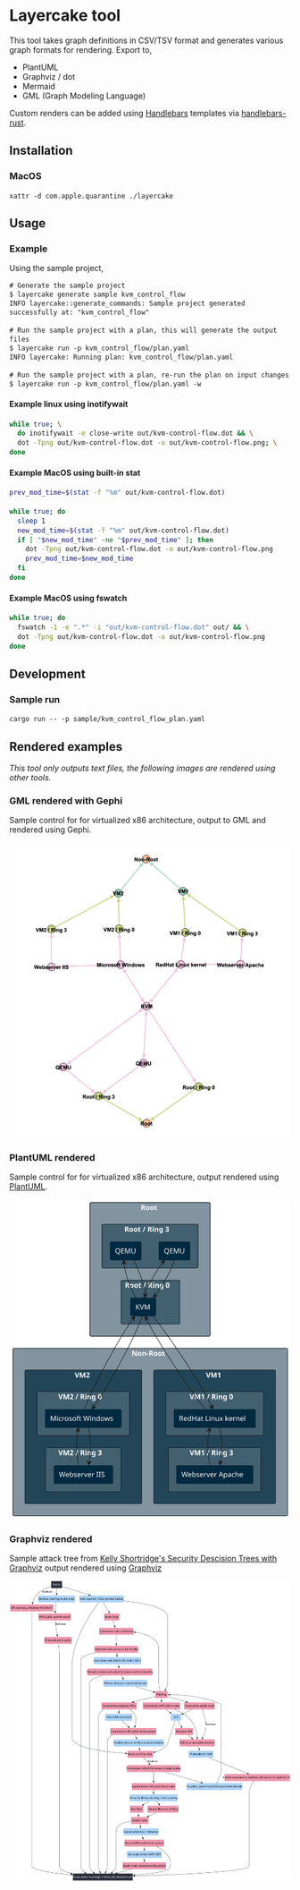 # Layercake tool

This tool takes graph definitions in CSV/TSV format and generates various graph formats for rendering.
Export to,

 - PlantUML
 - Graphviz / dot
 - Mermaid
 - GML (Graph Modeling Language)

Custom renders can be added using [Handlebars](https://handlebarsjs.com/) templates via [handlebars-rust](https://docs.rs/handlebars/latest/handlebars/).

## Installation

### MacOS

```
xattr -d com.apple.quarantine ./layercake
```
## Usage

### Example

Using the sample project,

```
# Generate the sample project
$ layercake generate sample kvm_control_flow
INFO layercake::generate_commands: Sample project generated successfully at: "kvm_control_flow"

# Run the sample project with a plan, this will generate the output files
$ layercake run -p kvm_control_flow/plan.yaml 
INFO layercake: Running plan: kvm_control_flow/plan.yaml

# Run the sample project with a plan, re-run the plan on input changes
$ layercake run -p kvm_control_flow/plan.yaml -w
```


#### Example linux using inotifywait

```bash
while true; \
  do inotifywait -e close-write out/kvm-control-flow.dot && \
  dot -Tpng out/kvm-control-flow.dot -o out/kvm-control-flow.png; \
done
```

#### Example MacOS using built-in stat

```bash
prev_mod_time=$(stat -f "%m" out/kvm-control-flow.dot)                                                                                                                                                                                                                                                                                                [0/1306]

while true; do                                                                         
  sleep 1                                                                              
  new_mod_time=$(stat -f "%m" out/kvm-control-flow.dot)
  if [ "$new_mod_time" -ne "$prev_mod_time" ]; then
    dot -Tpng out/kvm-control-flow.dot -o out/kvm-control-flow.png
    prev_mod_time=$new_mod_time                                                                                                                                                                                                                                                                                                                               
  fi                                                                                                                                                                                                                                                                                                                                                          
done
```

#### Example MacOS using fswatch

```bash
while true; do
  fswatch -1 -e ".*" -i "out/kvm-control-flow.dot" out/ && \
  dot -Tpng out/kvm-control-flow.dot -o out/kvm-control-flow.png
done
```

## Development

### Sample run

```
cargo run -- -p sample/kvm_control_flow_plan.yaml
```

## Rendered examples

_This tool only outputs text files, the following images are rendered using other tools._

### GML rendered with Gephi
Sample control for for virtualized x86 architecture, output to GML and rendered using Gephi.

![Sample](images/sample-gml-gephi.png)

### PlantUML rendered
Sample control for for virtualized x86 architecture, output rendered using [PlantUML](https://plantuml.com/).

![Sample](images/kvm-plantuml.svg)

### Graphviz rendered
Sample attack tree from [Kelly Shortridge's Security Descision Trees with Graphviz](https://kellyshortridge.com/blog/posts/security-decision-trees-with-graphviz/) output rendered using [Graphviz](https://graphviz.org/)

![Sample](images/attack-tree.svg)




